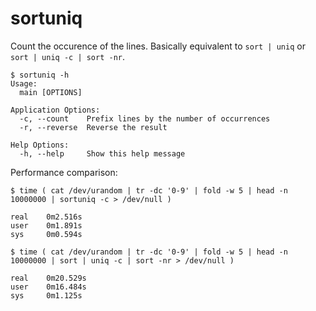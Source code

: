 # sortuniq

Count the occurence of the lines.
Basically equivalent to `sort | uniq` or `sort | uniq -c | sort -nr`.

```
$ sortuniq -h
Usage:
  main [OPTIONS]

Application Options:
  -c, --count    Prefix lines by the number of occurrences
  -r, --reverse  Reverse the result

Help Options:
  -h, --help     Show this help message
```

Performance comparison:

```
$ time ( cat /dev/urandom | tr -dc '0-9' | fold -w 5 | head -n 10000000 | sortuniq -c > /dev/null )

real    0m2.516s
user    0m1.891s
sys     0m0.594s

$ time ( cat /dev/urandom | tr -dc '0-9' | fold -w 5 | head -n 10000000 | sort | uniq -c | sort -nr > /dev/null )

real    0m20.529s
user    0m16.484s
sys     0m1.125s
```
